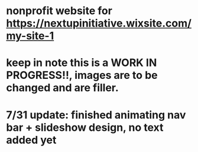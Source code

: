 # nonprofit website for https://nextupinitiative.wixsite.com/my-site-1
# keep in note this is a WORK IN PROGRESS!!, images are to be changed and are filler.
# 7/31 update: finished animating nav bar + slideshow design, no text added yet
